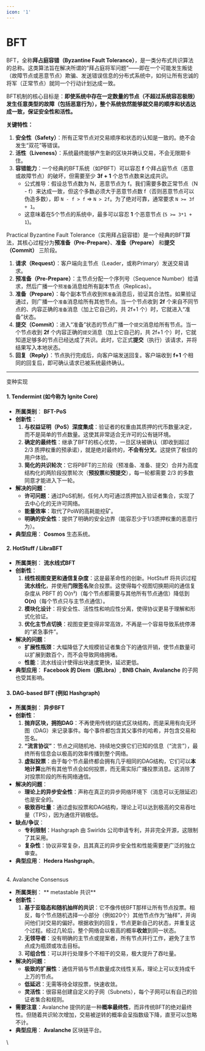 ```yaml
---
icon: '1'
---
```


# BFT

BFT，全称**拜占庭容错（Byzantine Fault Tolerance）**，是一类分布式共识算法的总称。这类算法旨在解决所谓的“拜占庭将军问题”——即在一个可能发生叛徒（故障节点或恶意节点）欺骗、发送错误信息的分布式系统中，如何让所有忠诚的将军（正常节点）就同一个行动计划达成一致。

BFT机制的核心目标是：**即使系统中存在一定数量的节点（不超过系统容忍极限）发生任意类型的故障（包括恶意行为），整个系统依然能够就交易的顺序和状态达成一致，保证安全性和活性。**

**关键特性：**

1. **安全性（Safety）**：所有正常节点对交易顺序和状态的认知是一致的。绝不会发生“双花”等错误。
2. **活性（Liveness）**：系统最终能够产生新的区块并确认交易，不会无限期卡住。
3. **容错能力**：一个经典的BFT系统（如PBFT）可以容忍 **f** 个拜占庭节点（恶意或故障节点）的破坏，但需要至少 **3f + 1** 个总节点数来达成共识。
   * 公式推导：假设总节点数为 N，恶意节点为 f。我们需要多数正常节点（N - f）来达成一致，但这个多数必须大于恶意节点数 f（否则恶意节点可以伪造多数），即 `N - f > f` => `N > 2f`。为了绝对可靠，通常要求 `N >= 3f + 1`。
   * 这意味着在5个节点的系统中，最多可以容忍 **1** 个恶意节点 (`5 >= 3*1 + 1`)。



Practical Byzantine Fault Tolerance（实用拜占庭容错）是一个经典的BFT算法，其核心过程分为**预准备（Pre-Prepare）**、**准备（Prepare）** 和**提交（Commit）** 三阶段。

1. **请求（Request）**：客户端向主节点（Leader，或称Primary）发送交易请求。
2. **预准备（Pre-Prepare）**：主节点分配一个序列号（Sequence Number）给请求，然后广播一个`预准备`消息给所有副本节点（Replicas）。
3. **准备（Prepare）**：每个副本节点收到`预准备`消息后，验证其合法性。如果验证通过，则广播一个`准备`消息给所有其他节点。当一个节点收到 **2f** 个来自不同节点的、内容正确的`准备`消息（加上它自己的，共 2f+1 个）时，它就进入“准备”状态。
4. **提交（Commit）**：进入“准备”状态的节点广播一个`提交`消息给所有节点。当一个节点收到 **2f** 个内容正确的`提交`消息（加上它自己的，共 2f+1 个）时，它就知道足够多的节点已经达成了共识。此时，它正式**提交**（执行）该请求，并将结果写入本地状态。
5. **回复（Reply）**：节点执行完成后，向客户端发送回复。客户端收到 **f+1** 个相同的回复后，即可确认请求已被系统最终确认。



***

变种实现

#### 1. Tendermint (如今称为 Ignite Core)

* **所属类别**： **BFT-PoS**
* **创新性**：
  1. **与权益证明（PoS）深度集成**：验证者的权重由其质押的代币数量决定，而不是简单的节点数量。这使其非常适合无许可的公有链环境。
  2. **确定的最终性**：继承了BFT的核心优势，一旦区块被确认（即收到超过 2/3 质押权重的预承诺），就是绝对最终的，**不会有分叉**。这提供了极佳的用户体验。
  3. **简化的共识轮次**：它将PBFT的三阶段（预准备、准备、提交）合并为高度结构化的两阶段投票轮次（**预投票**和**预提交**），每一轮都需要 2/3 的多数同意才能进入下一轮。
* **解决的问题**：
  * **许可问题**：通过PoS机制，任何人均可通过质押加入验证者集合，实现了去中心化的无许可网络。
  * **能量效率**：取代了PoW的高耗能挖矿。
  * **明确的安全性**：提供了明确的安全边界（能容忍少于1/3质押权重的恶意行为）。
* **典型应用**： **Cosmos** 生态系统。



#### 2. HotStuff / LibraBFT

* **所属类别**： **流水线式BFT**
* **创新性**：
  1. **线性视图变更和通信复杂度**：这是最革命性的创新。HotStuff 将共识过程**流水线化**，并使用**门限签名**聚合投票。这使得每个视图切换期间的通信复杂度从 PBFT 的 O(n²)（每个节点都需要与其他所有节点通信）降低到 **O(n)**（每个节点只与主节点通信）。
  2. **模块化设计**：将安全性、活性性和响应性分离，使得协议更易于理解和形式化验证。
  3. **优化主节点切换**：视图变更变得非常高效，不再是一个容易导致系统停滞的“紧急事件”。
* **解决的问题**：
  * **扩展性瓶颈**：大幅降低了大规模验证者集合下的通信开销，使节点数量可以扩展到数百个，而不会导致网络拥堵。
  * **性能**：流水线设计使得出块速度更快，延迟更低。
* **典型应用**： **Facebook 的 Diem（原Libra）**, **BNB Chain**, **Avalanche** 的子网也受其影响。



#### 3. DAG-based BFT (例如 Hashgraph)

* **所属类别**： **异步BFT**
* **创新性**：
  1. **抛弃区块，拥抱DAG**：不再使用传统的链式区块结构，而是采用有向无环图（DAG）来记录事件。每个事件都包含其父事件的哈希，并包含交易和签名。
  2. **“流言协议”**：节点之间随机地、持续地交换它们已知的信息（“流言”），最终所有信息会以极高的效率传播到整个网络。
  3. **虚拟投票**：由于每个节点最终都会拥有几乎相同的DAG结构，它们可以**本地计算**出所有其他节点会如何投票，而无需实际广播投票消息。这消除了对投票阶段的所有网络通信。
* **解决的问题**：
  * **理论上的异步安全性**：声称在真正的异步网络环境下（消息可以无限延迟）也是安全的。
  * **极致吞吐量**：通过虚拟投票和DAG结构，理论上可以达到极高的交易吞吐量（TPS），因为通信开销极低。
* **缺点/争议**：
  * **专利限制**：Hashgraph 由 Swirlds 公司申请专利，并非完全开源，这限制了其采用。
  * **复杂性**：协议非常复杂，且其真正的异步安全性和性能需要更广泛的独立审查。
* **典型应用**： **Hedera Hashgraph**。

\
4\. Avalanche Consensus

* **所属类别**： \*\* metastable 共识\*\*
* **创新性**：
  1. **基于亚稳态和随机抽样的共识**：它不像传统BFT那样让所有节点投票。相反，每个节点随机选择一小部分（例如20个）其他节点作为“抽样”，并询问他们对交易的偏好。根据收到的回复，节点更新自己的状态，并重复这个过程。经过几轮后，整个网络会以极高的概率**收敛**到同一状态。
  2. **无领导者**：没有明确的主节点或提案者，所有节点并行工作，避免了主节点成为瓶颈或攻击目标。
  3. **可组合性**：可以并行处理多个不相干的交易，极大提升了吞吐量。
* **解决的问题**：
  * **极致的扩展性**：通信开销与节点数量成次线性关系，理论上可以支持成千上万的节点。
  * **低延迟**：无需等待全球投票，快速收敛。
  * **灵活性**：很容易创建自定义的子网（Subnets），每个子网可以有自己的验证者集合和规则。
* **需要注意**：Avalanche 提供的是一种**概率最终性**，而非传统BFT的绝对最终性。但随着共识轮次增加，交易被逆转的概率会呈指数级下降，直至可以忽略不计。
* **典型应用**： **Avalanche** 区块链平台。

\








